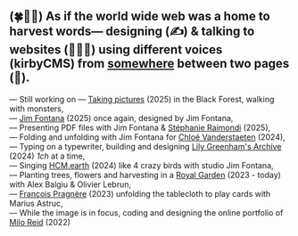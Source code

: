 (🍀🌱🌾) As if the world wide web was a home to harvest words— 
designing (✍️) & talking to websites (🧑🏻‍💻) using different voices (kirbyCMS) from [somewhere](https://paulbouigue.fr) between two pages (🛌).
---
—   Still working on — [Taking pictures](https://fastnachts.paulbouigue.fr/) (2025) in the Black Forest, walking with monsters, \
—   [Jim Fontana](https://studiojimfontana.fr) (2025) once again, designed by Jim Fontana, \
—   Presenting PDF files with Jim Fontana & [Stéphanie Raimondi](https://stephanieraimondi.com/) (2025), \
—   Folding and unfolding with Jim Fontana for [Chloé Vanderstaeten](https://chloevanderstraeten.com/) (2024), \
—   Typing on a typewriter, building and designing [Lily Greenham's Archive](https://lilygreenham.org) (2024) _1ch_ at a time, \
—   Singing [HCM.earth](https://hcm.earth/) (2024) like 4 crazy birds with studio Jim Fontana, \
—   Planting trees, flowers and harvesting in a [Royal Garden](https://bibliomania.xyz/) (2023 - today) with Alex Balgiu & Olivier Lebrun, \
—   [François Pragnère](https://francoispragnere.fr) (2023) unfolding the tablecloth to play cards with Marius Astruc, \
—   While the image is in focus, coding and designing the online portfolio of [Milo Reid](https://miloreid.com) (2022) 
